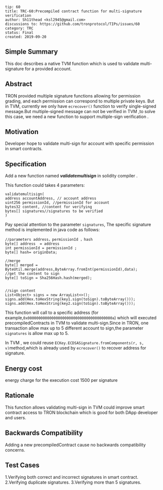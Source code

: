 ```
tip: 60
title: TRC-60:Precompiled contract function for multi-signature verification
author: Sh11thead <ksl2945@gmail.com>
discussions to: https://github.com/tronprotocol/TIPs/issues/60
category: TRC
status: Final
created: 2019-09-20
```

## Simple Summary
This doc describes a native TVM function which is used to validate multi-signature for a provided account.

## Abstract
TRON provided multiple signature functions allowing for permission grading, and each permission can correspond to multiple private keys. But in TVM, currently we only have `ecrecover()` function to verify single-signed message.But multiple-signed message can not be verified in TVM ,to solve this case,  we need a new function to support multiple-sign verification . 

## Motivation
Developer hope to validate multi-sign for account with specific permission in smart contracts.


## Specification

Add a new function named ***validatemultisign*** in solidity compiler .

This function could takes 4 parameters:

```
validatemultisign(
address accountAddress, // account address  
uint256 permissionId, //permissionId for account
bytes32 content, //content for verifying
bytes[] signatures//signatures to be verified
)
```

Pay special attention to the parameter `signatures`,
The specific signature method is implemented in java code as follows:
```
//parameters address，permissionId ，hash
byte[] address  = address
int permissionId = permissionId ;
byte[] hash= originData;

//merge
byte[] merged =  ByteUtil.merge(address,ByteArray.fromInt(permissionId),data);
//get the content to sign
byte[] toSign = Sha256Hash.hash(merged);


//sign content
List<Object> signs = new ArrayList<>();
signs.add(Hex.toHexString(key1.sign(toSign).toByteArray()));
signs.add(Hex.toHexString(key2.sign(toSign).toByteArray()));
```
This function will call to a specific address (for example,`0x000000000000000000000000000000000000000a`) which will executed precompiledContracts in TVM to validate multi-sign.Since in TRON, one transaction allow max up to 5 different account to sign,the parameter `signatures` is allow max up to 5.

In TVM , we could reuse `ECKey.ECDSASignature.fromComponents(r, s, v)`method,which is already used by `ecrecover()` to recover address for signature.
## Energy cost
energy charge for the execution cost 1500 per signature

## Rationale
This function allows validating multi-sign in TVM could improve smart contract access to TRON blockchain which is good for both DApp developer and users.

## Backwards Compatibility

Adding a new precompiledContract cause no backwards compatibility concerns.

## Test Cases

1.Verifying both correct and incorrect signatures in smart contract.
2.Verifying duplicate signatures.
3.Verifying more than 5 signatures.
